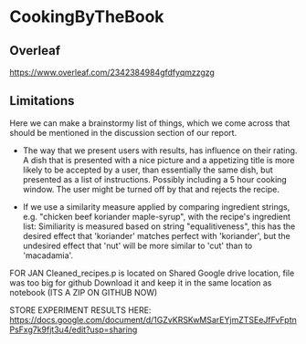 # CookingByTheBook
## Overleaf
https://www.overleaf.com/2342384984gfdfyqmzzgzg

## Limitations 
Here we can make a brainstormy list of things, which we come across that should be mentioned in the discussion section of our report. 

 - The way that we present users with results, has influence on their rating. A dish that is presented with a nice picture and a appetizing title is more likely to be accepted by a user, than essentially the same dish, but presented as a list of instructions. Possibly including a 5 hour cooking window. The user might be turned off by that and rejects the recipe. 
 
 - If we use a similarity measure applied by comparing ingredient strings, e.g. "chicken beef koriander maple-syrup", with the recipe's ingredient list: Similiarity is measured based on string "equalitiveness", this has the desired effect that 'koriander' matches perfect with 'koriander', but the undesired effect that 'nut' will be more similar to 'cut' than to 'macadamia'. 


FOR JAN
Cleaned_recipes.p is located on Shared Google drive location, file was too big for github
Download it and keep it in the same location as notebook (ITS A ZIP ON GITHUB NOW)

STORE EXPERIMENT RESULTS HERE:
https://docs.google.com/document/d/1GZvKRSKwMSarEYjmZTSEeJfFvFptnPsFxg7k9fjt3u4/edit?usp=sharing
